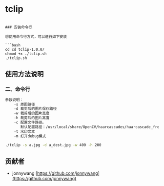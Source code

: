 # tclip


```

### 安装命令行

想使用命令行方式，可以进行如下安装

```bash
cd cd tclip-1.0.0/
chmod +x ./tclip.sh 
./tclip.sh
```

## 使用方法说明


### 二、命令行

```bash
参数说明：
    -s 原图路径
    -d 裁剪后的图片保存路径
    -w 裁剪后的图片宽度
    -h 裁剪后的图片高度
    -c 配置文件路径。
       默认配置路径：/usr/local/share/OpenCV/haarcascades/haarcascade_frontalface_alt.xml
    -t 水印文本
    -m 打开debug模式

./tclip -s a.jpg -d a_dest.jpg -w 400 -h 200
```

## 贡献者

* jonnywang [https://github.com/jonnywang](https://github.com/jonnywang)


